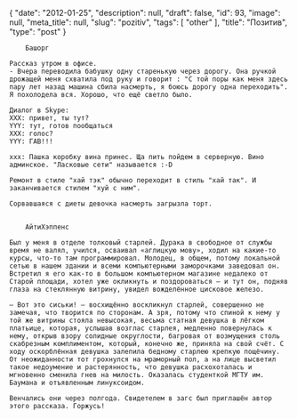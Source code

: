 {
    "date": "2012-01-25",
    "description": null,
    "draft": false,
    "id": 93,
    "image": null,
    "meta_title": null,
    "slug": "pozitiv",
    "tags": [
        "other"
    ],
    "title": "Позитив",
    "type": "post"
}


        Башорг

    Рассказ утром в офисе.
    - Вчера переводила бабушку одну старенькую через дорогу. Она ручкой дрожащей меня схватила под руку и говорит : "С той поры как меня здесь пару лет назад машина сбила насмерть, я боюсь дорогу одна переходить". Я похолодела вся. Хорошо, что ещё светло было.

    Диалог в Skype:
    ХХХ: привет, ты тут?
    YYY: тут, готов пообщаться
    XXX: голос?
    YYY: ГАВ!!!

    xxx: Пашка коробку вина принес. Ща пить пойдем в серверную. Вино админское. "Ласковые сети" называется :-D

    Ремонт в стиле "хай тэк" обычно переходит в стиль "хай так". И заканчивается стилем "хуй с ним".

    Сорвавшаяся с диеты девочка насмерть загрызла торт.


        АйтиХэппенс

    Был у меня в отделе толковый старлей. Дурака в свободное от службы время не валял, учился, осваивал «аглицкую мову», ходил на какие-то курсы, что-то там программировал. Молодец, в общем, потому локальной сетью в нашем здании и всеми компьютерными заморочками заведовал он. Встретил я его как-то в большом компьютерном магазине недалеко от Старой площади, хотел уже окликнуть и поздороваться — и тут он, подняв глаза на стеклянную витрину, увидел вожделённое цисковое железо.

    — Вот это сиськи! — восхищённо воскликнул старлей, совершенно не замечая, что творится по сторонам. А зря, потому что спиной к нему у той же витрины стояла невысокая, весьма статная девушка в лёгком платьице, которая, услышав возглас старлея, медленно повернулась к нему, открыв взору солидные округлости, багровая от возмущения столь скабрезным комплиментом, который, конечно же, приняла на свой счёт. С ходу оскорблённая девушка залепила бедному старлею крепкую пощёчину. От неожиданности тот грохнулся на мраморный пол, а на лице высветил такое недоумение и растерянность, что девушка расхохоталась и мгновенно сменила гнев на милость. Оказалась студенткой МГТУ им. Баумана и отъявленным линуксоидом.

    Венчались они через полгода. Свидетелем в загс был приглашён автор этого рассказа. Горжусь!
